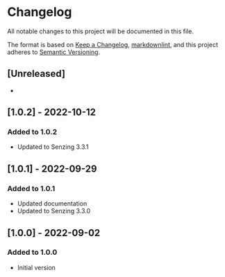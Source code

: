 # Changelog

All notable changes to this project will be documented in this file.

The format is based on [Keep a Changelog](https://keepachangelog.com/en/1.0.0/),
[markdownlint](https://dlaa.me/markdownlint/),
and this project adheres to [Semantic Versioning](https://semver.org/spec/v2.0.0.html).

## [Unreleased]

-

## [1.0.2] - 2022-10-12

### Added to 1.0.2

- Updated to Senzing 3.3.1

## [1.0.1] - 2022-09-29

### Added to 1.0.1

- Updated documentation
- Updated to Senzing 3.3.0

## [1.0.0] - 2022-09-02

### Added to 1.0.0

- Initial version
